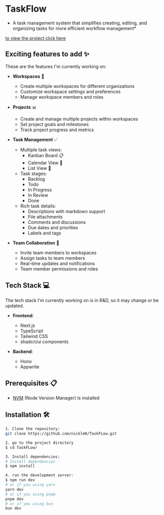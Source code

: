 # TaskFlow

* A task management system that simplifies creating, editing, and organizing tasks for more efficient workflow management*


[to view the project click here](https://nicklemoncito.vercel.app/docs/Projects/TaskFlow)

## Exciting features to add ✨
These are the features I'm currently working on:
- **Workspaces** 🏢
  - Create multiple workspaces for different organizations
  - Customize workspace settings and preferences
  - Manage workspace members and roles

- **Projects** 📊
  - Create and manage multiple projects within workspaces
  - Set project goals and milestones
  - Track project progress and metrics

- **Task Management** ✅
  - Multiple task views:
    - Kanban Board 📋
    - Calendar View 📅
    - List View 📝
  - Task stages:
    - Backlog
    - Todo
    - In Progress
    - In Review
    - Done
  - Rich task details:
    - Descriptions with markdown support
    - File attachments
    - Comments and discussions
    - Due dates and priorities
    - Labels and tags

- **Team Collaboration** 👥
  - Invite team members to workspaces
  - Assign tasks to team members
  - Real-time updates and notifications
  - Team member permissions and roles

## Tech Stack 💻
The tech stack I'm currently working on is in R&D, so it may change or be updated.
- **Frontend**:
  - Next.js
  - TypeScript
  - Tailwind CSS
  - shadcn/ui components

- **Backend**:
  - Hono 
  - Appwrite

## Prerequisites 📋

- [NVM](https://github.com/nvm-sh/nvm) (Node Version Manager) is installed

## Installation 🛠️

```bash
1. Clone the repository:
git clone https://github.com/nicklm0/TaskFLow.git

2. go to the project directory
$ cd TaskFLow/

3. Install dependencies:
# Install dependencies
$ npm install

4. run the development server:
$ npm run dev
# or if you using yarn
yarn dev
# or if you using pnpm
pnpm dev
# or if you using bun
bun dev
```
